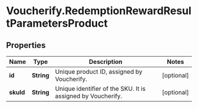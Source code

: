 # Voucherify.RedemptionRewardResultParametersProduct

## Properties

Name | Type | Description | Notes
------------ | ------------- | ------------- | -------------
**id** | **String** | Unique product ID, assigned by Voucherify.  | [optional] 
**skuId** | **String** | Unique identifier of the SKU. It is assigned by Voucherify. | [optional] 


